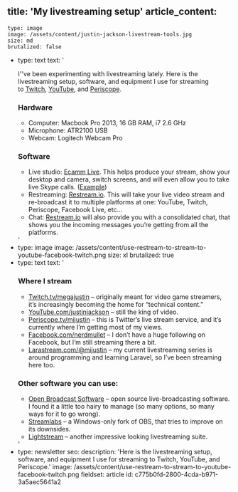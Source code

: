 title: 'My livestreaming setup'
article_content:
  -
    type: image
    image: /assets/content/justin-jackson-livestream-tools.jpg
    size: md
    brutalized: false
  -
    type: text
    text: '<p>I''ve been experimenting with livestreaming lately. Here is the livestreaming setup, software, and equipment I use for streaming to&nbsp;<a href="https://twitch.tv/megajustin">Twitch</a>, <a href="https://youtube.com/justinjackson">YouTube</a>, and <a href="https://www.periscope.tv/mijustin">Periscope</a>.</p><h3>Hardware</h3><ul><li>Computer: Macbook Pro 2013, 16 GB RAM, i7 2.6 GHz</li><li>Microphone: ATR2100 USB</li><li>Webcam: Logitech Webcam Pro</li></ul><h3>Software</h3><ul><li>Live studio:&nbsp;<a href="https://www.ecamm.com/mac/ecammlive/">Ecamm Live</a>. This helps produce your stream, show your desktop and camera, switch screens, and will even allow you to take live Skype calls. (<a href="https://www.youtube.com/watch?v=nd0vA8E45dk">Example</a>)</li><li>Restreaming:&nbsp;<a href="https://restream.io/?ref=gvQr">Restream.io</a>. This will take your live video stream and re-broadcast it to multiple platforms at one: YouTube, Twitch, Periscope, Facebook Live, etc…</li><li>Chat:&nbsp;<a href="https://restream.io/?ref=gvQr">Restream.io</a>&nbsp;will also provide you with a consolidated chat, that shows you the incoming messages you’re getting from all the platforms.</li></ul>'
  -
    type: image
    image: /assets/content/use-restream-to-stream-to-youtube-facebook-twitch.png
    size: xl
    brutalized: true
  -
    type: text
    text: '<h3>Where I stream</h3><ul><li><a href="https://twitch.tv/megajustin">Twitch.tv/megajustin</a>&nbsp;– originally meant for video game streamers, it’s increasingly becoming the home for “technical content.”</li><li><a href="https://youtube.com/justinjackson">YouTube.com/justinjackson</a>&nbsp;– still the king of video.</li><li><a href="https://www.periscope.tv/mijustin/1yNxaXmqOMQJj">Periscope.tv/mijustin</a>&nbsp;– this is Twitter’s live stream service, and it’s currently where I’m getting most of my views.</li><li><a href="https://facebook.com/nerdmullet">Facebook.com/nerdmullet</a>&nbsp;–&nbsp;I don’t have a huge following on Facebook, but I’m still streaming there a bit.</li><li><a href="https://larastream.com/@mijustin">Larastream.com/@mijustin</a>&nbsp;– my current livestreaming series is around programming and learning Laravel, so I’ve been streaming here too.</li></ul><h3>Other software you can use:</h3><ul><li><a href="https://obsproject.com/">Open Broadcast Software</a>&nbsp;–&nbsp;open source live-broadcasting software. I found it a little too hairy to manage (so many options, so many ways for it to go wrong).</li><li><a href="https://streamlabs.com/">Streamlabs</a>&nbsp;– a Windows-only fork of OBS, that tries to improve on its downsides.</li><li><a href="https://www.golightstream.com/studio">Lightstream</a>&nbsp;– another impressive looking livestreaming suite.</li></ul>'
  -
    type: newsletter
seo:
  description: 'Here is the livestreaming setup, software, and equipment I use for streaming to Twitch, YouTube, and Periscope.'
  image: /assets/content/use-restream-to-stream-to-youtube-facebook-twitch.png
fieldset: article
id: c775b0fd-2800-4cda-b971-3a5aec5641a2
